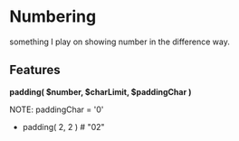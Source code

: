# Numbering
something I play on showing number in the difference way.

## Features
**padding( $number, $charLimit, $paddingChar )**

NOTE: paddingChar = '0'

- padding( 2, 2 ) # "02"


